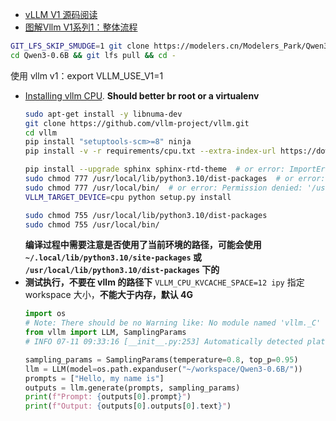 - [vLLM V1 源码阅读](https://zhuanlan.zhihu.com/p/32045324831)
- [图解Vllm V1系列1：整体流程](https://zhuanlan.zhihu.com/p/1900126076279160869)
```sh
GIT_LFS_SKIP_SMUDGE=1 git clone https://modelers.cn/Modelers_Park/Qwen3-0.6B.git
cd Qwen3-0.6B && git lfs pull && cd -
```
使用 vllm v1：export VLLM_USE_V1=1
- [Installing vllm CPU](https://docs.vllm.ai/en/latest/getting_started/installation/cpu.html). **Should better br root or a virtualenv**
  ```sh
  sudo apt-get install -y libnuma-dev
  git clone https://github.com/vllm-project/vllm.git
  cd vllm
  pip install "setuptools-scm>=8" ninja
  pip install -v -r requirements/cpu.txt --extra-index-url https://download.pytorch.org/whl/cpu

  pip install --upgrade sphinx sphinx-rtd-theme  # or error: ImportError while trying to load entry-point build_sphinx: cannot import name 'Union' from 'types'
  sudo chmod 777 /usr/local/lib/python3.10/dist-packages  # or error: Permission denied: '/usr/local/lib/python3.10/dist-packages/test-easy-install-1064.write-test'
  sudo chmod 777 /usr/local/bin/  # or error: Permission denied: '/usr/local/bin/vllm'
  VLLM_TARGET_DEVICE=cpu python setup.py install

  sudo chmod 755 /usr/local/lib/python3.10/dist-packages
  sudo chmod 755 /usr/local/bin/
  ```
  **编译过程中需要注意是否使用了当前环境的路径，可能会使用 `~/.local/lib/python3.10/site-packages` 或 `/usr/local/lib/python3.10/dist-packages` 下的**
- **测试执行，不要在 vllm 的路径下** `VLLM_CPU_KVCACHE_SPACE=12 ipy` 指定 workspace 大小，**不能大于内存，默认 4G**
  ```py
  import os
  # Note: There should be no Warning like: No module named 'vllm._C'
  from vllm import LLM, SamplingParams
  # INFO 07-11 09:33:16 [__init__.py:253] Automatically detected platform cpu.

  sampling_params = SamplingParams(temperature=0.8, top_p=0.95)
  llm = LLM(model=os.path.expanduser("~/workspace/Qwen3-0.6B/"))
  prompts = ["Hello, my name is"]
  outputs = llm.generate(prompts, sampling_params)
  print(f"Prompt: {outputs[0].prompt}")
  print(f"Output: {outputs[0].outputs[0].text}")
  ```
